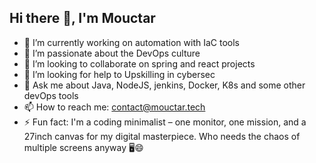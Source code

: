 ## Hi there 👋, I'm Mouctar

<!--
**mouctarbarry/mouctarbarry** is a ✨ _special_ ✨ repository because its `README.md` (this file) appears on your GitHub profile. 

Here are some ideas to get you started: -->

- 🔭 I’m currently working on automation with IaC tools
- 🌱 I’m passionate about the DevOps culture
- 👯 I’m looking to collaborate on spring and react projects
- 🤔 I’m looking for help to Upskilling in cybersec 
- 💬 Ask me about Java, NodeJS, jenkins, Docker, K8s and some other devOps tools 
- 📫 How to reach me: contact@mouctar.tech
- ⚡ Fun fact: I'm a coding minimalist – one monitor, one mission, and a 27inch canvas for my digital masterpiece. Who needs the chaos of multiple screens anyway 🖥️😄

